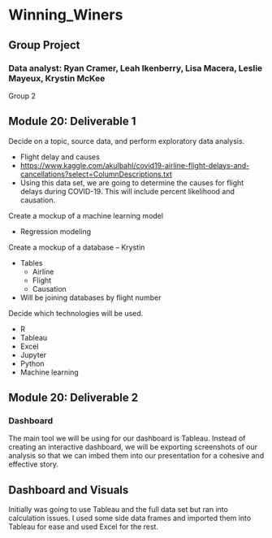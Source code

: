 # Winning_Winers
## Group Project

### Data analyst: Ryan Cramer, Leah Ikenberry, Lisa Macera, Leslie Mayeux, Krystin McKee
Group 2

## Module 20: Deliverable 1
 
Decide on a topic, source data, and perform exploratory data analysis.
- Flight delay and causes
- https://www.kaggle.com/akulbahl/covid19-airline-flight-delays-and-cancellations?select=ColumnDescriptions.txt
- Using this data set, we are going to determine the causes for flight delays during COVID-19. This will include percent likelihood and causation.

Create a mockup of a machine learning model
- Regression modeling

Create a mockup of a database – Krystin

- Tables
   - Airline 
   - Flight
   - Causation
- Will be joining databases by flight number

Decide which technologies will be used.
- R
- Tableau
- Excel
- Jupyter
- Python
- Machine learning

## Module 20: Deliverable 2
### Dashboard

The  main tool we will be using for our dashboard is Tableau.  Instead of creating an interactive dashboard, we will be exporting screenshots of our analysis so that we can imbed them into our presentation for a cohesive and effective story.

## Dashboard and Visuals
Initially was going to use Tableau and the full data set but ran into calculation issues.  I used some side data frames and imported them into Tableau for ease and used Excel for the rest.
